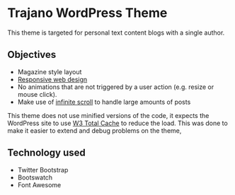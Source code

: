 Trajano WordPress Theme
=======================

This theme is targeted for personal text content blogs with a single author.

Objectives
----------
* Magazine style layout
* [Responsive web design][rwd]
* No animations that are not triggered by a user action (e.g. resize or mouse click).
* Make use of [infinite scroll][is] to handle large amounts of posts

This theme does not use minified versions of the code, it expects the WordPress site to use [W3 Total Cache][w3tc] to
reduce the load.  This was done to make it easier to extend and debug problems on the theme,

Technology used
---------------
* Twitter Bootstrap
* Bootswatch
* Font Awesome

[rwd]: http://en.wikipedia.org/wiki/Responsive_web_design
[w3tc]: http://wordpress.org/extend/plugins/w3-total-cache/
[is]: http://jetpack.me/support/infinite-scroll/

